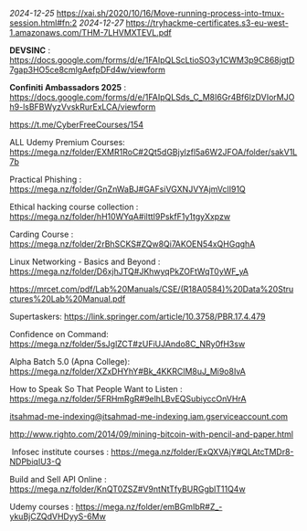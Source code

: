_2024-12-25_
https://xai.sh/2020/10/16/Move-running-process-into-tmux-session.html#fn:2
_2024-12-27_
https://tryhackme-certificates.s3-eu-west-1.amazonaws.com/THM-7LHVMXTEVL.pdf

**DEVSINC** : https://docs.google.com/forms/d/e/1FAIpQLScLtioSO3y1CWM3p9C868jgtD7gap3HO5ce8cmlgAefpDFd4w/viewform

**Confiniti Ambassadors 2025** : https://docs.google.com/forms/d/e/1FAIpQLSds_C_M8I6Gr4Bf6lzDVIorMJOh9-lsBFBWyzVvskRurExLCA/viewform

https://t.me/CyberFreeCourses/154

ALL Udemy Premium Courses: https://mega.nz/folder/EXMR1RoC#2Qt5dGBjylzfl5a6W2JFOA/folder/sakV1L7b

Practical Phishing : https://mega.nz/folder/GnZnWaBJ#GAFsiVGXNJVYAjmVclI91Q

Ethical hacking course collection : https://mega.nz/folder/hH10WYqA#ilttI9PskfF1y1tgyXxpzw

Carding Course : https://mega.nz/folder/2rBhSCKS#ZQw8Qi7AKOEN54xQHGqghA

Linux Networking - Basics and Beyond : https://mega.nz/folder/D6xjhJTQ#JKhwyqPkZOFtWqT0yWF_yA

https://mrcet.com/pdf/Lab%20Manuals/CSE/(R18A0584)%20Data%20Structures%20Lab%20Manual.pdf

Supertaskers: https://link.springer.com/article/10.3758/PBR.17.4.479

Confidence on Command: https://mega.nz/folder/5sJglZCT#zUFiUJAndo8C_NRy0fH3sw

Alpha Batch 5.0 (Apna College): https://mega.nz/folder/XZxDHYhY#Bk_4KKRClM8uJ_Mi9o8IvA

How to Speak So That People Want to Listen : https://mega.nz/folder/5FRHmRgR#9elhLBvEQSubiyccOnVHrA



itsahmad-me-indexing@itsahmad-me-indexing.iam.gserviceaccount.com


http://www.righto.com/2014/09/mining-bitcoin-with-pencil-and-paper.html


 lnfosec institute courses : https://mega.nz/folder/ExQXVAjY#QLAtcTMDr8-NDPbiqIU3-Q

Build and Sell API Online : https://mega.nz/folder/KnQT0ZSZ#V9ntNtTfyBURGgblT11Q4w

Udemy courses : https://mega.nz/folder/emBGmIbR#Z_-ykuBjCZQdVHDyyS-6Mw